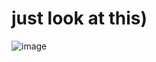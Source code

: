 
# just look at this)
![image](https://user-images.githubusercontent.com/75024249/155898833-7d81d2f7-b943-4605-ab48-46a5ed3c158e.png)
